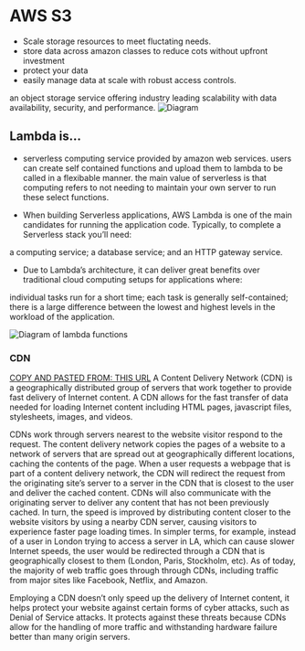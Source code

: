 # AWS S3

- Scale storage resources to meet fluctating needs.
- store data across amazon classes to reduce cots without upfront investment
- protect your data
- easily manage data at scale with robust access controls.

an object storage service offering industry leading scalability with data availability, security, and performance. 
![Diagram](https://d1.awsstatic.com/s3-pdp-redesign/product-page-diagram_Amazon-S3_HIW.cf4c2bd7aa02f1fe77be8aa120393993e08ac86d.png)

## Lambda is...

- serverless computing service provided by amazon web services. users can create self contained functions and upload them to lambda to be called in a flexibable manner.
the main value of serverless is that computing refers to not needing to maintain your own server to run these select functions.

- When building Serverless applications, AWS Lambda is one of the main candidates for running the application code. Typically, to complete a Serverless stack you’ll need:

a computing service;
a database service; and
an HTTP gateway service.

- Due to Lambda’s architecture, it can deliver great benefits over traditional cloud computing setups for applications where:

individual tasks run for a short time;
each task is generally self-contained;
there is a large difference between the lowest and highest levels in the workload of the application.

![Diagram of lambda functions](https://d1.awsstatic.com/product-marketing/Lambda/Diagrams/product-page-diagram_Lambda-RealTimeFileProcessing.a59577de4b6471674a540b878b0b684e0249a18c.png)

### CDN 
[COPY AND PASTED FROM: THIS URL](https://cyberhoot.com/cybrary/content-delivery-network-cdn/)
A Content Delivery Network (CDN) is a geographically distributed group of servers that work together to provide fast delivery of Internet content. A CDN allows for the fast transfer of data needed for loading Internet content including HTML pages, javascript files, stylesheets, images, and videos.

CDNs work through servers nearest to the website visitor respond to the request. The content delivery network copies the pages of a website to a network of servers that are spread out at geographically different locations, caching the contents of the page. When a user requests a webpage that is part of a content delivery network, the CDN will redirect the request from the originating site’s server to a server in the CDN that is closest to the user and deliver the cached content. CDNs will also communicate with the originating server to deliver any content that has not been previously cached. In turn, the speed is improved by distributing content closer to the website visitors by using a nearby CDN server, causing visitors to experience faster page loading times. In simpler terms, for example, instead of a user in London trying to access a server in LA, which can cause slower Internet speeds, the user would be redirected through a CDN that is geographically closest to them (London, Paris, Stockholm, etc). As of today, the majority of web traffic goes through through CDNs, including traffic from major sites like Facebook, Netflix, and Amazon.

Employing a CDN doesn’t only speed up the delivery of Internet content, it helps protect your website against certain forms of cyber attacks, such as Denial of Service attacks. It protects against these threats because CDNs allow for the handling of more traffic and withstanding hardware failure better than many origin servers. 